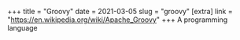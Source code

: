 +++
title = "Groovy"
date = 2021-03-05
slug = "groovy"
[extra]
link = "https://en.wikipedia.org/wiki/Apache_Groovy"
+++
A programming language

